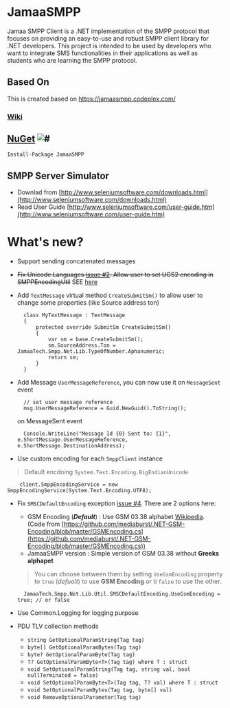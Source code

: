 # JamaaSMPP
Jamaa SMPP Client is a .NET implementation of the SMPP protocol that focuses on providing an easy-to-use and robust SMPP client library for .NET developers. This project is intended to be used by developers who want to integrate SMS functionalities in their applications as well as students who are learning the SMPP protocol.

## Based On
This is created based on  https://jamaasmpp.codeplex.com/

### [Wiki](https://github.com/AdhamAwadhi/JamaaSMPP/wiki)

## [NuGet](https://www.nuget.org/packages/JamaaSMPP) ![#](https://img.shields.io/nuget/v/JamaaSMPP.svg)
	Install-Package JamaaSMPP


## SMPP Server Simulator
- Downlad from [http://www.seleniumsoftware.com/downloads.html](http://www.seleniumsoftware.com/downloads.html)
- Read User Guide [http://www.seleniumsoftware.com/user-guide.htm](http://www.seleniumsoftware.com/user-guide.htm)

# What's new?
- Support sending concatenated messages
- ~~Fix Unicode Languages [issue #2](https://github.com/AdhamAwadhi/JamaaSMPP/issues/2). Allow user to set UCS2 encoding in SMPPEncodingUtil~~ 
SEE [here](https://github.com/AdhamAwadhi/JamaaSMPP/wiki/Smpp-Encoding)

- Add `TextMessage` virtual method `CreateSubmitSm()` to allow user to change some properties (like Source address ton)

        class MyTextMessage : TextMessage
        {
            protected override SubmitSm CreateSubmitSm()
            {
                var sm = base.CreateSubmitSm();
                sm.SourceAddress.Ton = JamaaTech.Smpp.Net.Lib.TypeOfNumber.Aphanumeric;
                return sm;
            }
        }

- Add Message `UserMessageReference`, you can now use it on `MessageSent` event 

        // set user message reference
        msg.UserMessageReference = Guid.NewGuid().ToString();

    on MessageSent event

        Console.WriteLine("Message Id {0} Sent to: {1}", e.ShortMessage.UserMessageReference, e.ShortMessage.DestinationAddress);

- Use custom encoding for each `SmppClient` instance
> Default encdoing `System.Text.Encoding.BigEndianUnicode`

        client.SmppEncodingService = new SmppEncodingService(System.Text.Encoding.UTF8);
- Fix `SMSCDefaultEncoding` exception [issue #4](https://github.com/AdhamAwadhi/JamaaSMPP/issues/4). There are 2 options here:
    - GSM Encoding (***Default***) : Use GSM 03.38 alphabet [Wikipedia](https://en.wikipedia.org/wiki/GSM_03.38). (Code from [https://github.com/mediaburst/.NET-GSM-Encoding/blob/master/GSMEncoding.cs](https://github.com/mediaburst/.NET-GSM-Encoding/blob/master/GSMEncoding.cs))
    - JamaaSMPP version : Simple version of GSM 03.38 without **Greeks  alphapet**

  >    You can choose between them by setting `UseGsmEncoding` property to `true` (*defualt*) to use  **GSM Encoding** or ti `false` to use the other.
    
        JamaaTech.Smpp.Net.Lib.Util.SMSCDefaultEncoding.UseGsmEncoding = true; // or false
        
- Use Common.Logging for logging purpose
- PDU TLV collection methods
	+ `string GetOptionalParamString(Tag tag)`
	+ `byte[] GetOptionalParamBytes(Tag tag)`
	+ `byte? GetOptionalParamByte(Tag tag)`
	+ `T? GetOptionalParamByte<T>(Tag tag) where T : struct`
	+ `void SetOptionalParamString(Tag tag, string val, bool nullTerminated = false)`
	+ `void SetOptionalParamByte<T>(Tag tag, T? val) where T : struct`
	+ `void SetOptionalParamBytes(Tag tag, byte[] val)`
	+ `void RemoveOptionalParameter(Tag tag)`

